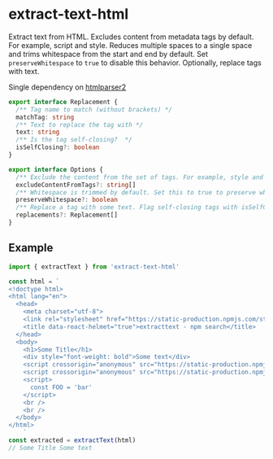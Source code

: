 # extract-text-html

Extract text from HTML. Excludes content from metadata tags by default.
For example, script and style. Reduces multiple spaces to a single space
and trims whitespace from the start and end by default. Set `preserveWhitespace`
to `true` to disable this behavior. Optionally, replace tags with text.

Single dependency on [htmlparser2](https://www.npmjs.com/package/htmlparser2)

```typescript
export interface Replacement {
  /** Tag name to match (without brackets) */
  matchTag: string
  /** Text to replace the tag with */
  text: string
  /** Is the tag self-closing?  */
  isSelfClosing?: boolean
}

export interface Options {
  /** Exclude the content from the set of tags. For example, style and script. */
  excludeContentFromTags?: string[]
  /** Whitespace is trimmed by default. Set this to true to preserve whitespace. */
  preserveWhitespace?: boolean
  /** Replace a tag with some text. Flag self-closing tags with isSelfClosing: true. */
  replacements?: Replacement[]
}
```

## Example

```typescript
import { extractText } from 'extract-text-html'

const html = `
<!doctype html>
<html lang="en">
  <head>
    <meta charset="utf-8">
    <link rel="stylesheet" href="https://static-production.npmjs.com/styles.74f9073cf68d3c5f4990.css" />
    <title data-react-helmet="true">extracttext - npm search</title>
  </head>
  <body>
    <h1>Some Title</h1>
    <div style="font-weight: bold">Some text</div>
    <script crossorigin="anonymous" src="https://static-production.npmjs.com/minicssextractbug.536095f4b1a94d2b149c.js"></script>
    <script crossorigin="anonymous" src="https://static-production.npmjs.com/search/search.9fbe393f02970084bce5.js"></script>
    <script>
      const FOO = 'bar'
    </script>
    <br />
    <br />
  </body>
</html>
    `
const extracted = extractText(html)
// Some Title Some text
```
